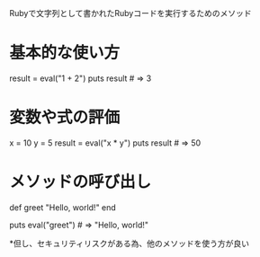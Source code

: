 Rubyで文字列として書かれたRubyコードを実行するためのメソッド
# 基本的な使い方
result = eval("1 + 2")
puts result  # => 3

# 変数や式の評価
x = 10
y = 5
result = eval("x * y")
puts result  # => 50

# メソッドの呼び出し
def greet
  "Hello, world!"
end

puts eval("greet")  # => "Hello, world!"

*但し、セキュリティリスクがある為、他のメソッドを使う方が良い